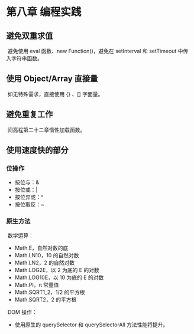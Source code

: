 # 第八章 编程实践

## 避免双重求值

​		避免使用 eval 函数、new Function()，避免在 setInterval 和 setTimeout 中传入字符串函数。



## 使用 Object/Array 直接量

​		如无特殊需求，直接使用 {} 、[] 字面量。



## 避免重复工作

​		间高程第二十二章惰性加载函数。



## 使用速度快的部分

### 位操作

- 按位与：&
- 按位或：|
- 按位异或：^
- 按位取反：~

### 原生方法

​		数学运算：

- Math.E，自然对数的底
- Math.LN10，10 的自然对数
- Math.LN2，2 的自然对数
- Math.LOG2E，以 2 为底的 E 的对数
- Math.LOG10E，以 10 为底的 E 的对数
- Math.PI，π 常量值
- Math.SQRT1_2，1/2 的平方根
- Math.SQRT2，2 的平方根

​        DOM 操作：

- 使用原生的 querySelector 和 querySelectorAll 方法性能将提升。